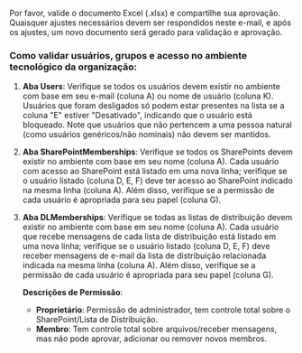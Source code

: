 Por favor, valide o documento Excel (.xlsx) e compartilhe sua aprovação. Quaisquer ajustes necessários devem ser respondidos neste e-mail, e após os ajustes, um novo documento será gerado para validação e aprovação.

### Como validar usuários, grupos e acesso no ambiente tecnológico da organização:

1. **Aba Users**: Verifique se todos os usuários devem existir no ambiente com base em seu e-mail (coluna A) ou nome de usuário (coluna K). Usuários que foram desligados só podem estar presentes na lista se a coluna "E" estiver "Desativado", indicando que o usuário está bloqueado. Note que usuários que não pertencem a uma pessoa natural (como usuários genéricos/não nominais) não devem ser mantidos.

2. **Aba SharePointMemberships**: Verifique se todos os SharePoints devem existir no ambiente com base em seu nome (coluna A). Cada usuário com acesso ao SharePoint está listado em uma nova linha; verifique se o usuário listado (coluna D, E, F) deve ter acesso ao SharePoint indicado na mesma linha (coluna A). Além disso, verifique se a permissão de cada usuário é apropriada para seu papel (coluna G).

3. **Aba DLMemberships**: Verifique se todas as listas de distribuição devem existir no ambiente com base em seu nome (coluna A). Cada usuário que recebe mensagens de cada lista de distribuição está listado em uma nova linha; verifique se o usuário listado (coluna D, E, F) deve receber mensagens de e-mail da lista de distribuição relacionada indicada na mesma linha (coluna A). Além disso, verifique se a permissão de cada usuário é apropriada para seu papel (coluna G).

   **Descrições de Permissão**:
   - **Proprietário**: Permissão de administrador, tem controle total sobre o SharePoint/Lista de Distribuição.
   - **Membro**: Tem controle total sobre arquivos/receber mensagens, mas não pode aprovar, adicionar ou remover novos membros.

